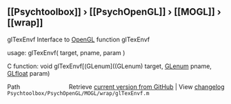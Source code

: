 ## [[Psychtoolbox]] &#8250; [[PsychOpenGL]] &#8250; [[MOGL]] &#8250; [[wrap]]

glTexEnvf  Interface to [OpenGL](OpenGL) function glTexEnvf  
  
usage:  glTexEnvf( target, pname, param )  
  
C function:  void glTexEnvf[(GLenum]((GLenum) target, [GLenum](GLenum) pname, [GLfloat](GLfloat) param)  




<div class="code_header" style="text-align:right;">
  <span style="float:left;">Path&nbsp;&nbsp;</span> <span class="counter">Retrieve <a href=
  "https://raw.github.com/Psychtoolbox-3/Psychtoolbox-3/beta/Psychtoolbox/PsychOpenGL/MOGL/wrap/glTexEnvf.m">current version from GitHub</a> | View <a href=
  "https://github.com/Psychtoolbox-3/Psychtoolbox-3/commits/beta/Psychtoolbox/PsychOpenGL/MOGL/wrap/glTexEnvf.m">changelog</a></span>
</div>
<div class="code">
  <code>Psychtoolbox/PsychOpenGL/MOGL/wrap/glTexEnvf.m</code>
</div>

